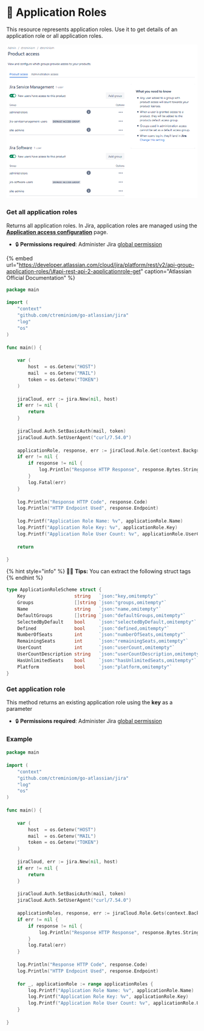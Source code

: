 # 🧱 Application Roles

This resource represents application roles. Use it to get details of an application role or all application roles.

![This is the Application Roles with the groups associated ](../.gitbook/assets/image%20%283%29.png)

### Get all application roles

 Returns all application roles. In Jira, application roles are managed using the [**Application access configuration**](https://confluence.atlassian.com/x/3YxjL) page.

* 🔒 **Permissions required**:  Administer Jira [global permission](https://confluence.atlassian.com/x/x4dKLg)

{% embed url="https://developer.atlassian.com/cloud/jira/platform/rest/v2/api-group-application-roles/\#api-rest-api-2-applicationrole-get" caption="Atlassian Official Documentation" %}

```go
package main

import (
	"context"
	"github.com/ctreminiom/go-atlassian/jira"
	"log"
	"os"
)

func main() {

	var (
		host  = os.Getenv("HOST")
		mail  = os.Getenv("MAIL")
		token = os.Getenv("TOKEN")
	)

	jiraCloud, err := jira.New(nil, host)
	if err != nil {
		return
	}

	jiraCloud.Auth.SetBasicAuth(mail, token)
	jiraCloud.Auth.SetUserAgent("curl/7.54.0")

	applicationRole, response, err := jiraCloud.Role.Get(context.Background(), "jira-software")
	if err != nil {
		if response != nil {
			log.Println("Response HTTP Response", response.Bytes.String())
		}
		log.Fatal(err)
	}

	log.Println("Response HTTP Code", response.Code)
	log.Println("HTTP Endpoint Used", response.Endpoint)

	log.Printf("Application Role Name: %v", applicationRole.Name)
	log.Printf("Application Role Key: %v", applicationRole.Key)
	log.Printf("Application Role User Count: %v", applicationRole.UserCount)

	return

}
```

{% hint style="info" %}
🧚‍♀️ **Tips:** You can extract the following struct tags
{% endhint %}

```go
type ApplicationRoleScheme struct {
	Key                  string   `json:"key,omitempty"`
	Groups               []string `json:"groups,omitempty"`
	Name                 string   `json:"name,omitempty"`
	DefaultGroups        []string `json:"defaultGroups,omitempty"`
	SelectedByDefault    bool     `json:"selectedByDefault,omitempty"`
	Defined              bool     `json:"defined,omitempty"`
	NumberOfSeats        int      `json:"numberOfSeats,omitempty"`
	RemainingSeats       int      `json:"remainingSeats,omitempty"`
	UserCount            int      `json:"userCount,omitempty"`
	UserCountDescription string   `json:"userCountDescription,omitempty"`
	HasUnlimitedSeats    bool     `json:"hasUnlimitedSeats,omitempty"`
	Platform             bool     `json:"platform,omitempty"`
}
```

### Get application role

This method returns an existing application role using the **key** as a parameter

* 🔒 **Permissions required**:  Administer Jira [global permission](https://confluence.atlassian.com/x/x4dKLg)

### Example

```go
package main

import (
	"context"
	"github.com/ctreminiom/go-atlassian/jira"
	"log"
	"os"
)

func main() {

	var (
		host  = os.Getenv("HOST")
		mail  = os.Getenv("MAIL")
		token = os.Getenv("TOKEN")
	)

	jiraCloud, err := jira.New(nil, host)
	if err != nil {
		return
	}

	jiraCloud.Auth.SetBasicAuth(mail, token)
	jiraCloud.Auth.SetUserAgent("curl/7.54.0")

	applicationRoles, response, err := jiraCloud.Role.Gets(context.Background())
	if err != nil {
		if response != nil {
			log.Println("Response HTTP Response", response.Bytes.String())
		}
		log.Fatal(err)
	}

	log.Println("Response HTTP Code", response.Code)
	log.Println("HTTP Endpoint Used", response.Endpoint)

	for _, applicationRole := range applicationRoles {
		log.Printf("Application Role Name: %v", applicationRole.Name)
		log.Printf("Application Role Key: %v", applicationRole.Key)
		log.Printf("Application Role User Count: %v", applicationRole.UserCount)
	}

}
```

